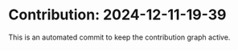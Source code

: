 # Contribution: 2024-12-11-19-39
This is an automated commit to keep the contribution graph active.
